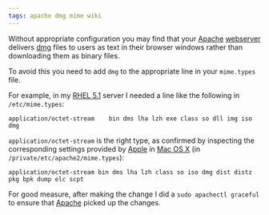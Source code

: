 ```yaml
---
tags: apache dmg mime wiki
---
```


Without appropriate configuration you may find that your [Apache](/wiki/Apache) [webserver](/wiki/webserver) delivers [dmg](/wiki/dmg) files to users as text in their browser windows rather than downloading them as binary files.

To avoid this you need to add `dmg` to the appropriate line in your `mime.types` file.

For example, in my [RHEL 5.1](/wiki/RHEL_5.1) server I needed a line like the following in `/etc/mime.types`:

    application/octet-stream	bin dms lha lzh exe class so dll img iso dmg

`application/octet-stream` is the right type, as confirmed by inspecting the corresponding settings provided by [Apple](/wiki/Apple) in [Mac OS X](/wiki/Mac_OS_X) (in `/private/etc/apache2/mime.types`):

    application/octet-stream bin dms lha lzh class so iso dmg dist distz pkg bpk dump elc scpt

For good measure, after making the change I did a `sudo apachectl graceful` to ensure that [Apache](/wiki/Apache) picked up the changes.
